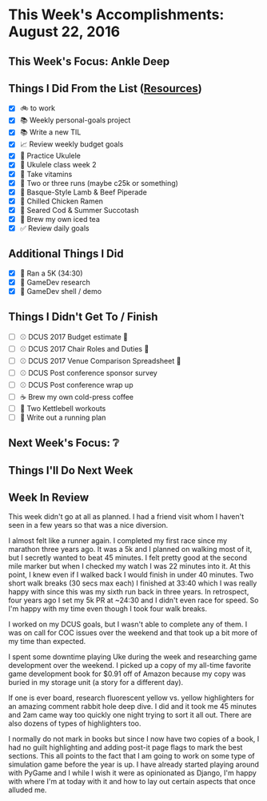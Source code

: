 # This Week's Accomplishments: August 22, 2016

## This Week's Focus: Ankle Deep

## Things I Did From the List ([Resources](resources.md))

- [x] :bike: to work
- [x] :books: Weekly personal-goals project
- [x] :books: Write a new TIL
- [x] :chart_with_upwards_trend: Review weekly budget goals
- [x] :guitar: Practice Ukulele
- [x] :guitar: Ukulele class week 2
- [x] :muscle: Take vitamins
- [x] :running: Two or three runs (maybe c25k or something)
- [x] :stew: Basque-Style Lamb & Beef Piperade
- [x] :stew: Chilled Chicken Ramen
- [x] :stew: Seared Cod & Summer Succotash
- [x] :tea: Brew my own iced tea
- [x] :white_check_mark: Review daily goals

## Additional Things I Did

- [x] :running: Ran a 5K (34:30)
- [x] :space_invader: GameDev research
- [x] :space_invader: GameDev shell / demo

## Things I Didn't Get To / Finish

- [ ] :baseball: DCUS 2017 Budget estimate :construction:
- [ ] :baseball: DCUS 2017 Chair Roles and Duties :construction:
- [ ] :baseball: DCUS 2017 Venue Comparison Spreadsheet :construction:
- [ ] :baseball: DCUS Post conference sponsor survey
- [ ] :baseball: DCUS Post conference wrap up
- [ ] :coffee: Brew my own cold-press coffee
- [ ] :muscle: Two Kettlebell workouts
- [ ] :running: Write out a running plan

## Next Week's Focus: :grey_question:

## Things I'll Do Next Week

## Week In Review

This week didn't go at all as planned. I had a friend visit whom I haven't seen in a few years so that was a nice diversion.

I almost felt like a runner again. I completed my first race since my marathon three years ago. It was a 5k and I planned on walking most of it, but I secretly wanted to beat 45 minutes. I felt pretty good at the second mile marker but when I checked my watch I was 22 minutes into it. At this point, I knew even if I walked back I would finish in under 40 minutes. Two short walk breaks (30 secs max each) I finished at 33:40 which I was really happy with since this was my sixth run back in three years. In retrospect, four years ago I set my 5k PR at ~24:30 and I didn't even race for speed. So I'm happy with my time even though I took four walk breaks.

I worked on my DCUS goals, but I wasn't able to complete any of them. I was on call for COC issues over the weekend and that took up a bit more of my time than expected.

I spent some downtime playing Uke during the week and researching game development over the weekend. I picked up a copy of my all-time favorite game development book for $0.91 off of Amazon because my copy was buried in my storage unit (a story for a different day). 

If one is ever board, research fluorescent yellow vs. yellow highlighters for an amazing comment rabbit hole deep dive. I did and it took me 45 minutes and 2am came way too quickly one night trying to sort it all out. There are also dozens of types of highlighters too.

I normally do not mark in books but since I now have two copies of a book, I had no guilt highlighting and adding post-it page flags to mark the best sections. This all points to the fact that I am going to work on some type of simulation game before the year is up. I have already started playing around with PyGame and I while I wish it were as opinionated as Django, I'm happy with where I'm at today with it and how to lay out certain aspects that once alluded me.
